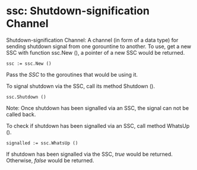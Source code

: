 # ssc: Shutdown-signification Channel

Shutdown-signification Channel: A channel (in form of a data type) for sending shutdown signal from
one gorountine to another. To use, get a new SSC with function ssc.New (), a pointer of a new SSC
would be returned.

~~~~
ssc := ssc.New ()
~~~~

Pass the _SSC_ to the goroutines that would be using it.

To signal shutdown via the SSC, call its method Shutdown ().

~~~~
ssc.Shutdown ()
~~~~

Note: Once shutdown has been signalled via an SSC, the signal can not be called back.

To check if shutdown has been signalled via an SSC, call method WhatsUp ().

~~~~
signalled := ssc.WhatsUp ()
~~~~

If shutdown has been signalled via the SSC, _true_ would be returned. Otherwise, _false_ would be
returned.
